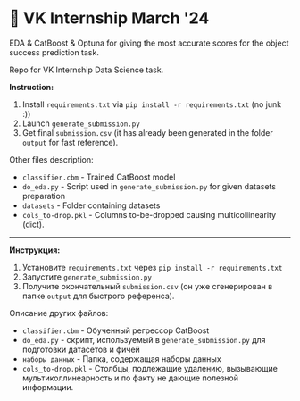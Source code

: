 # 🏢 VK Internship March '24
EDA &amp; CatBoost &amp; Optuna for giving the most accurate scores for the object success prediction task.

Repo for VK Internship Data Science task.

**Instruction:**

1. Install ```requirements.txt``` via ```pip install -r requirements.txt``` (no junk :))
1. Launch ```generate_submission.py```
2. Get final ```submission.csv``` (it has already been generated in the folder ```output``` for fast reference).

Other files description:
* ```classifier.cbm``` - Trained CatBoost model
* ```do_eda.py``` - Script used in ```generate_submission.py``` for given datasets preparation
* ```datasets``` - Folder containing datasets
* ```cols_to-drop.pkl``` - Columns to-be-dropped causing multicollinearity (dict).

---

**Инструкция:**

1. Установите ``requirements.txt`` через ``pip install -r requirements.txt``
1. Запустите ``generate_submission.py``
2. Получите окончательный ``submission.csv`` (он уже сгенерирован в папке ``output`` для быстрого референса).

Описание других файлов:
* ```classifier.cbm``` - Обученный регрессор CatBoost
* ``do_eda.py`` - скрипт, используемый в ``generate_submission.py`` для подготовки датасетов и фичей
* ``наборы данных`` - Папка, содержащая наборы данных
* ``cols_to-drop.pkl`` - Столбцы, подлежащие удалению, вызывающие мультиколлинеарность и по факту не дающие полезной информации.

